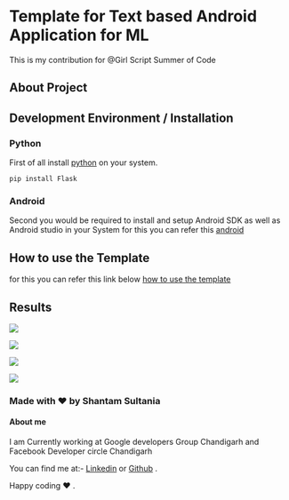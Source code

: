 # Template for Text based Android Application for ML

This is my contribution for @Girl Script Summer of Code

## About Project 



## Development Environment / Installation

### Python 

First of all install [python]("https://www.python.org/downloads/") on your system.
```
pip install Flask
```
### Android 

Second you would be required to install and setup Android SDK as well as Android studio in your System
for this you can refer this [android]("https://www.youtube.com/watch?v=0zx_eFyHRU0")


## How to use the Template 

for this you can refer this link below [how to use the template](https://youtu.be/Gq0K_MeOhBY)

## Results

![](https://i.postimg.cc/90jSVKgw/image.png)

![](https://i.postimg.cc/Vk3W3MVd/image.png)

![](https://i.postimg.cc/NFMXyfz3/image.png)

![](https://i.postimg.cc/gJcX52mx/image.png)

### Made with ❤️ by Shantam Sultania

#### About me

I am Currently working at Google developers Group Chandigarh and Facebook Developer circle Chandigarh

You can find me at:-
[Linkedin](https://www.linkedin.com/in/shantam-sultania-737084175/) or [Github](https://github.com/shantamsultania) .

Happy coding ❤️ .

